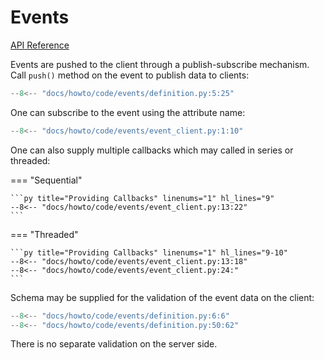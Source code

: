 Events
======

[API Reference](../../../api-reference/events/index.md)

Events are pushed to the client through a publish-subscribe mechanism. Call ``push()`` method on the event to 
publish data to clients:

```py title="Definition" linenums="1" hl_lines="17-21"
--8<-- "docs/howto/code/events/definition.py:5:25"
```

One can subscribe to the event using the attribute name:

```py title="Subscription" linenums="1" hl_lines="9-10"
--8<-- "docs/howto/code/events/event_client.py:1:10"
```
    

One can also supply multiple callbacks which may called in series or threaded:

=== "Sequential"

    ```py title="Providing Callbacks" linenums="1" hl_lines="9"
    --8<-- "docs/howto/code/events/event_client.py:13:22"
    ```

=== "Threaded"

    ```py title="Providing Callbacks" linenums="1" hl_lines="9-10"
    --8<-- "docs/howto/code/events/event_client.py:13:18"
    --8<-- "docs/howto/code/events/event_client.py:24:"
    ```

Schema may be supplied for the validation of the event data on the client:

```py title="" linenums="1" hl_lines="13"
--8<-- "docs/howto/code/events/definition.py:6:6"
--8<-- "docs/howto/code/events/definition.py:50:62"
``` 
    
There is no separate validation on the server side. 


<!-- .. list-table:: Thing Description for Events
   :header-rows: 1

   * - Key
     - Supported
     - Comment
   * - subscription
     - ✖
     -
   * - data
     - ✔
     - payload schema for the event
   * - dataResponse
     - ✖
     - schema for response message after arrival of an event, will be supported in future
   * - cancellation
     - ✖
     - Server sent events can be cancelled by the client directly  -->
